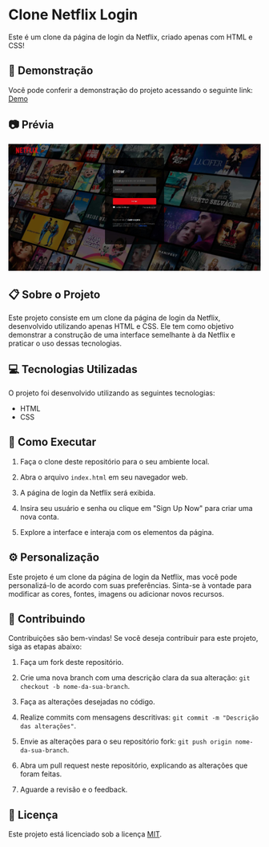 # Clone Netflix Login

Este é um clone da página de login da Netflix, criado apenas com HTML e CSS!

## :rocket: Demonstração

Você pode conferir a demonstração do projeto acessando o seguinte link: [Demo](https://dev-paixao.github.io/clone-netflix-login/)

## :camera: Prévia

![Prévia](./img/preview.jpg)

## :clipboard: Sobre o Projeto

Este projeto consiste em um clone da página de login da Netflix, desenvolvido utilizando apenas HTML e CSS. Ele tem como objetivo demonstrar a construção de uma interface semelhante à da Netflix e praticar o uso dessas tecnologias.

## :computer: Tecnologias Utilizadas

O projeto foi desenvolvido utilizando as seguintes tecnologias:

- HTML
- CSS

## :construction_worker: Como Executar

1. Faça o clone deste repositório para o seu ambiente local.

2. Abra o arquivo `index.html` em seu navegador web.

3. A página de login da Netflix será exibida.

4. Insira seu usuário e senha ou clique em "Sign Up Now" para criar uma nova conta.

5. Explore a interface e interaja com os elementos da página.

## :gear: Personalização

Este projeto é um clone da página de login da Netflix, mas você pode personalizá-lo de acordo com suas preferências. Sinta-se à vontade para modificar as cores, fontes, imagens ou adicionar novos recursos.

## :handshake: Contribuindo

Contribuições são bem-vindas! Se você deseja contribuir para este projeto, siga as etapas abaixo:

1. Faça um fork deste repositório.

2. Crie uma nova branch com uma descrição clara da sua alteração: `git checkout -b nome-da-sua-branch`.

3. Faça as alterações desejadas no código.

4. Realize commits com mensagens descritivas: `git commit -m "Descrição das alterações"`.

5. Envie as alterações para o seu repositório fork: `git push origin nome-da-sua-branch`.

6. Abra um pull request neste repositório, explicando as alterações que foram feitas.

7. Aguarde a revisão e o feedback.

## :page_facing_up: Licença

Este projeto está licenciado sob a licença [MIT](LICENSE).

